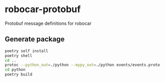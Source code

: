 # robocar-protobuf

Protobuf message definitions for robocar

## Generate package

```bash
poetry self install
poetry shell
cd ..
protoc --python_out=./python --mypy_out=./python events/events.proto
cd python
poetry build
```